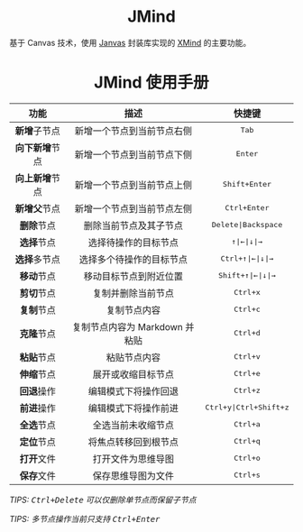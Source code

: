 <h1 style="text-align: center;">JMind</h1>

基于 Canvas 技术，使用 [Janvas](https://github.com/jarenchow/janvas) 封装库实现的 [XMind](https://www.xmind.cn) 的主要功能。

<h1 style="text-align: center;">JMind 使用手册</h1>

|       功能       |              描述              |                     快捷键                      |
| :--------------: | :----------------------------: | :---------------------------------------------: |
|  **新增**子节点  |   新增一个节点到当前节点右侧   |                 <kbd>Tab</kbd>                  |
| **向下新增**节点 |   新增一个节点到当前节点下侧   |                <kbd>Enter</kbd>                 |
| **向上新增**节点 |   新增一个节点到当前节点上侧   |             <kbd>Shift+Enter</kbd>              |
|  **新增父**节点  |   新增一个节点到当前节点左侧   |              <kbd>Ctrl+Enter</kbd>              |
|   **删除**节点   |     删除当前节点及其子节点     |          <kbd>Delete\|Backspace</kbd>           |
|   **选择**节点   |      选择待操作的目标节点      |    <kbd>&uarr;\|&larr;\|&darr;\|&rarr;</kbd>    |
|  **选择**多节点  |    选择多个待操作的目标节点    | <kbd>Ctrl+&uarr;\|&larr;\|&darr;\|&rarr;</kbd>  |
|   **移动**节点   |     移动目标节点到附近位置     | <kbd>Shift+&uarr;\|&larr;\|&darr;\|&rarr;</kbd> |
|   **剪切**节点   |       复制并删除当前节点       |                <kbd>Ctrl+x</kbd>                |
|   **复制**节点   |          复制节点内容          |                <kbd>Ctrl+c</kbd>                |
|   **克隆**节点   | 复制节点内容为 Markdown 并粘贴 |                <kbd>Ctrl+d</kbd>                |
|   **粘贴**节点   |          粘贴节点内容          |                <kbd>Ctrl+v</kbd>                |
|   **伸缩**节点   |       展开或收缩目标节点       |                <kbd>Ctrl+e</kbd>                |
|   **回退**操作   |      编辑模式下将操作回退      |                <kbd>Ctrl+z</kbd>                |
|   **前进**操作   |      编辑模式下将操作前进      |         <kbd>Ctrl+y\|Ctrl+Shift+z</kbd>         |
|   **全选**节点   |       全选当前未收缩节点       |                <kbd>Ctrl+a</kbd>                |
|   **定位**节点   |      将焦点转移回到根节点      |                <kbd>Ctrl+q</kbd>                |
|   **打开**文件   |       打开文件为思维导图       |                <kbd>Ctrl+o</kbd>                |
|   **保存**文件   |       保存思维导图为文件       |                <kbd>Ctrl+s</kbd>                |

*TIPS: <kbd>Ctrl+Delete</kbd> 可以仅删除单节点而保留子节点*

*TIPS: 多节点操作当前只支持 <kbd>Ctrl+Enter</kbd>*